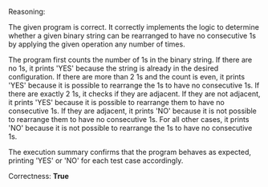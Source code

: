 Reasoning:

The given program is correct. It correctly implements the logic to determine whether a given binary string can be rearranged to have no consecutive 1s by applying the given operation any number of times.

The program first counts the number of 1s in the binary string. If there are no 1s, it prints 'YES' because the string is already in the desired configuration. If there are more than 2 1s and the count is even, it prints 'YES' because it is possible to rearrange the 1s to have no consecutive 1s. If there are exactly 2 1s, it checks if they are adjacent. If they are not adjacent, it prints 'YES' because it is possible to rearrange them to have no consecutive 1s. If they are adjacent, it prints 'NO' because it is not possible to rearrange them to have no consecutive 1s. For all other cases, it prints 'NO' because it is not possible to rearrange the 1s to have no consecutive 1s.

The execution summary confirms that the program behaves as expected, printing 'YES' or 'NO' for each test case accordingly.

Correctness: **True**